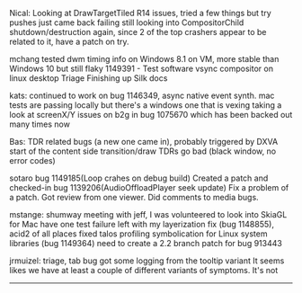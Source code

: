 Nical:
        Looking at DrawTargetTiled R14 issues, tried a few things but try pushes just came back failing still
        looking into CompositorChild shutdown/destruction again, since 2 of the top crashers appear to be related to it, have a patch on try.



mchang
        tested dwm timing info on Windows 8.1 on VM, more stable than Windows 10 but still flaky
        1149391 - Test software vsync compositor on linux desktop
        Triage
        Finishing up Silk docs



kats:
        continued to work on bug 1146349, async native event synth. mac tests are passing locally but there's a windows one that is vexing
        taking a look at screenX/Y issues on b2g in bug 1075670 which has been backed out many times now



Bas:
        TDR related bugs (a new one came in), probably triggered by DXVA
        start of the content side transition/draw TDRs go bad (black window, no error codes)



sotaro
        bug 1149185(Loop crahes on debug build) Created a patch and checked-in
        bug 1139206(AudioOffloadPlayer seek update) Fix a problem of a patch. Got review from one viewer.
        Did comments to media bugs.



mstange:
        shumway meeting with jeff, I was volunteered to look into SkiaGL for Mac
        have one test failure left with my layerization fix (bug 1148855), acid2 of all places
        fixed talos profiling symbolication for Linux system libraries (bug 1149364)
        need to create a 2.2 branch patch for bug 913443



jrmuizel:
        triage, tab bug got some logging from the tooltip variant
        It seems likes we have at least a couple of different variants of symptoms. It's not

________________


